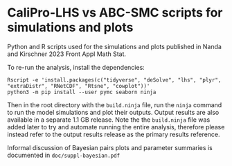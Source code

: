 # CaliPro-LHS vs ABC-SMC scripts for simulations and plots

Python and R scripts used for the simulations and plots published in
Nanda and Kirschner 2023 Front Appl Math Stat.

To re-run the analysis, install the dependencies:

```shell
Rscript -e 'install.packages(c("tidyverse", "deSolve", "lhs", "plyr", "extraDistr", "RNetCDF", "Rtsne", "cowplot"))'
python3 -m pip install --user pymc seaborn ninja
```

Then in the root directory with the `build.ninja` file,
run the `ninja` command to run the model simulations and plot their outputs.
Output results are also available in a separate 1.1 GB release.
Note the the `build.ninja` file was added later
to try and automate running the entire analysis,
therefore please instead refer to the output results release
as the primary results reference.

Informal discussion of Bayesian pairs plots and parameter summaries
is documented in `doc/suppl-bayesian.pdf`
